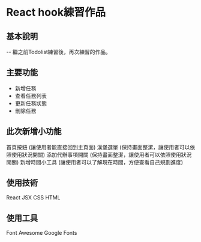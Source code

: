 # React hook練習作品

## 基本說明
-- 繼之前Todolist練習後，再次練習的作品。

## 主要功能
*   新增任務
*   查看任務列表
*   更新任務狀態
*   刪除任務

## 此次新增小功能
首頁按鈕
(讓使用者能直接回到主頁面)
漢堡選單
(保持畫面整潔，讓使用者可以依照使用狀況開關)
添加代辦事項開關
(保持畫面整潔，讓使用者可以依照使用狀況開關)
新增時間小工具
(讓使用者可以了解現在時間，方便查看自己規劃進度)

## 使用技術
React
JSX
CSS
HTML

## 使用工具
Font Awesome
Google Fonts




